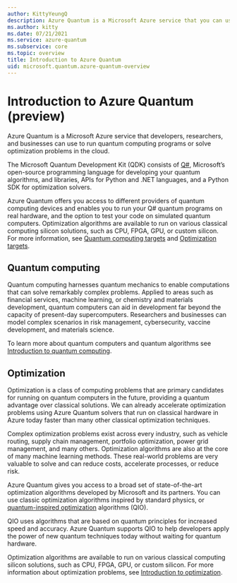 ```yaml
---
author: KittyYeungQ
description: Azure Quantum is a Microsoft Azure service that you can use to run quantum computing programs or solve optimization problems in the cloud.
ms.author: kitty
ms.date: 07/21/2021
ms.service: azure-quantum
ms.subservice: core
ms.topic: overview
title: Introduction to Azure Quantum
uid: microsoft.quantum.azure-quantum-overview
---
```


# Introduction to Azure Quantum (preview)

Azure Quantum is a Microsoft Azure service that developers, researchers, and businesses can use to run quantum computing programs or solve optimization problems in the cloud.

The Microsoft Quantum Development Kit (QDK) consists of [Q#](xref:microsoft.quantum.overview.q-sharp), Microsoft’s open-source programming language for developing your quantum algorithms, and libraries, APIs for Python and .NET languages, and a Python SDK for optimization solvers.

Azure Quantum offers you access to different providers of quantum computing devices and enables you to run your Q# quantum programs on real hardware, and the option to test your code on simulated quantum computers. Optimization algorithms are available to run on various classical computing silicon solutions, such as CPU, FPGA, GPU, or custom silicon.  For more information, see [Quantum computing targets](xref:microsoft.quantum.reference.qc-target-list) and [Optimization targets](xref:microsoft.quantum.reference.qio-target-list).

## Quantum computing

Quantum computing harnesses quantum mechanics to enable computations that can solve remarkably complex problems. Applied to areas such as financial services, machine learning, or chemistry and materials development, quantum computers can aid in development far beyond the capacity of present-day supercomputers. Researchers and businesses can model complex scenarios in risk management, cybersecurity, vaccine development, and materials science.

To learn more about quantum computers and quantum algorithms see [Introduction to quantum computing](xref:microsoft.quantum.overview.qdk-overview).  


## Optimization

Optimization is a class of computing problems that are primary candidates for running on quantum computers in the future, providing a quantum advantage over classical solutions. We can already accelerate optimization problems using Azure Quantum solvers that run on classical hardware in Azure today faster than many other classical optimization techniques.

Complex optimization problems exist across every industry, such as vehicle routing, supply chain management, portfolio optimization, power grid management, and many others. Optimization algorithms are also at the core of many machine learning methods. These real-world problems are very valuable to solve and can reduce costs, accelerate processes, or reduce risk. 

Azure Quantum gives you access to a broad set of state-of-the-art optimization algorithms developed by Microsoft and its partners. You can use classic optimization algorithms inspired by standard physics, or [quantum-inspired optimization](xref:microsoft.quantum.optimization.overview.what-is-qio) algorithms (QIO). 

QIO uses algorithms that are based on quantum principles for increased speed and accuracy. Azure Quantum supports QIO to help developers apply the power of new quantum techniques today without waiting for quantum hardware.

Optimization algorithms are available to run on various classical computing silicon solutions, such as CPU, FPGA, GPU, or custom silicon. For more information about optimization problems, see [Introduction to optimization](xref:microsoft.quantum.optimization.concepts.overview.introduction).